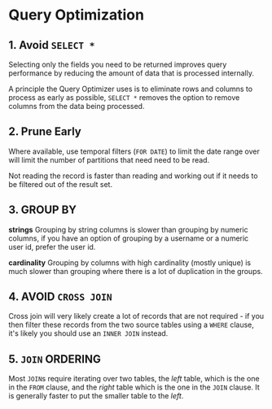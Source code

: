 # Query Optimization

## 1. Avoid `SELECT *`

Selecting only the fields you need to be returned improves query performance by reducing the amount of data that is processed internally.

A principle the Query Optimizer uses is to eliminate rows and columns to process as early as possible, `SELECT *` removes the option to remove columns from the data being processed.

## 2. Prune Early

Where available, use temporal filters (`FOR DATE`) to limit the date range over will limit the number of partitions that need need to be read.

Not reading the record is faster than reading and working out if it needs to be filtered out of the result set.

## 3. GROUP BY

**strings**
Grouping by string columns is slower than grouping by numeric columns, if you have an option of grouping by a username or a numeric user id, prefer the user id.

**cardinality**
Grouping by columns with high cardinality (mostly unique) is much slower than grouping where there is a lot of duplication in the groups.

## 4. AVOID `CROSS JOIN`

Cross join will very likely create a lot of records that are not required - if you then filter these records from the two source tables using a `WHERE` clause, it's likely you should use an `INNER JOIN` instead.

## 5. `JOIN` ORDERING

Most `JOIN`s require iterating over two tables, the _left_ table, which is the one in the `FROM` clause, and the _right_ table which is the one in the `JOIN` clause. It is generally faster to put the smaller table to the _left_.
